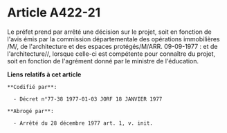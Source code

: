 # Article A422-21

Le préfet prend par arrêté une décision sur le projet, soit en fonction de l'avis émis par la commission départementale des
opérations immobilières /M/, de l'architecture et des espaces protégés/M/ARR. 09-09-1977 : et de l'architecture//, lorsque
celle-ci est compétente pour connaître du projet, soit en fonction de l'agrément donné par le ministre de l'éducation.

**Liens relatifs à cet article**

	**Codifié par**:

	  - Décret n°77-38 1977-01-03 JORF 18 JANVIER 1977

	**Abrogé par**:

	  - Arrêté du 28 décembre 1977 art. 1, v. init.
